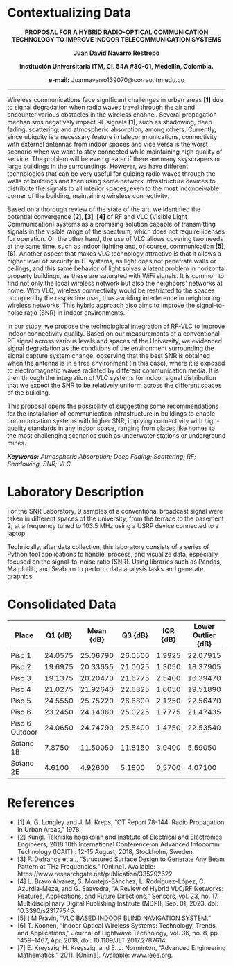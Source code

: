 # Contextualizing Data

<p align="center">
<strong>PROPOSAL FOR A HYBRID RADIO-OPTICAL COMMUNICATION TECHNOLOGY TO IMPROVE INDOOR TELECOMMUNICATION SYSTEMS</strong>
</p>

<p align="center">
<strong>Juan David Navarro Restrepo</strong>
</p>

<p align="center">
<strong>Institución Universitaria ITM, Cl. 54A #30-01, Medellín, Colombia.</strong>
</p>

<p align="center">
<strong>e-mail:</strong> Juannavarro139070@correo.itm.edu.co
</p>

-----
Wireless communications face significant challenges in urban areas **[1]** due to signal degradation when radio waves travel through the air and encounter various obstacles in the wireless channel. Several propagation mechanisms negatively impact RF signals **[1]**, such as shadowing, deep fading, scattering, and atmospheric absorption, among others. Currently, since ubiquity is a necessary feature in telecommunications, connectivity with external antennas from indoor spaces and vice versa is the worst scenario when we want to stay connected while maintaining high quality of service. The problem will be even greater if there are many skyscrapers or large buildings in the surroundings. However, we have different technologies that can be very useful for guiding radio waves through the walls of buildings and then using some network infrastructure devices to distribute the signals to all interior spaces, even to the most inconceivable corner of the building, maintaining wireless connectivity.

Based on a thorough review of the state of the art, we identified the potential convergence **[2]**, **[3]**, **[4]** of RF and VLC (Visible Light Communication) systems as a promising solution capable of transmitting signals in the visible range of the spectrum, which does not require licenses for operation. On the other hand, the use of VLC allows covering two needs at the same time, such as indoor lighting and, of course, communication **[5]**, **[6]**. Another aspect that makes VLC technology attractive is that it allows a higher level of security in IT systems, as light does not penetrate walls or ceilings, and this same behavior of light solves a latent problem in horizontal property buildings, as these are saturated with WiFi signals. It is common to find not only the local wireless network but also the neighbors' networks at home. With VLC, wireless connectivity would be restricted to the spaces occupied by the respective user, thus avoiding interference in neighboring wireless networks. This hybrid approach also aims to improve the signal-to-noise ratio (SNR) in indoor environments.

In our study, we propose the technological integration of RF-VLC to improve indoor connectivity quality. Based on our measurements of a conventional RF signal across various levels and spaces of the University, we evidenced signal degradation as the conditions of the environment surrounding the signal capture system change, observing that the best SNR is obtained when the antenna is in a free environment (in this case), where it is exposed to electromagnetic waves radiated by different communication media. It is then through the integration of VLC systems for indoor signal distribution that we expect the SNR to be relatively uniform across the different spaces of the building.

This proposal opens the possibility of suggesting some recommendations for the installation of communication infrastructure in buildings to enable communication systems with higher SNR, implying connectivity with high-quality standards in any indoor space, ranging from places like homes to the most challenging scenarios such as underwater stations or underground mines.

***Keywords:*** *Atmospheric Absorption; Deep Fading; Scattering; RF; Shadowing, SNR; VLC.*

# **Laboratory Description**
For the SNR Laboratory, 9 samples of a conventional broadcast signal were taken in different spaces of the university, from the terrace to the basement 2; at a frequency tuned to 103.5 MHz using a USRP device connected to a laptop.

Technically, after data collection, this laboratory consists of a series of Python tool applications to handle, process, and visualize data, especially focused on the signal-to-noise ratio (SNR). Using libraries such as Pandas, Matplotlib, and Seaborn to perform data analysis tasks and generate graphics.

# **Consolidated Data**

| Place                             | Q1 {dB} | Mean {dB} | Q3 {dB} | IQR {dB} | Lower Outlier {dB} | Upper Outlier {dB} | Std Dev {dB} | Median {dB} | Mode {dB} | Variance {dB} |
|-----------------------------------|---------|-----------|---------|----------|--------------------|--------------------|--------------|-------------|-----------|----------------|
| Piso 1           | 24.0575 | 25.06790  | 26.0500 | 1.9925   | 22.07915           | 28.05665           | 1.560855     | 24.980      | 25.45     | 2.436269       |
| Piso 2           | 19.6975 | 20.33655  | 21.0025 | 1.3050   | 18.37905           | 22.29405           | 0.926371     | 20.280      | 20.17     | 0.858163       |
| Piso 3         | 19.1375 | 20.20470  | 21.6775 | 2.5400   | 16.39470           | 24.01470           | 1.845682     | 19.565      | 19.21     | 3.406542       |
| Piso 4          | 21.0275 | 21.92640  | 22.6325 | 1.6050   | 19.51890           | 24.33390           | 1.534590     | 21.920      | 21.15     | 2.354966       |
| Piso 5        | 24.5550 | 25.75220  | 26.6800 | 2.1250   | 22.56470           | 28.93970           | 1.758153     | 25.725      | 25.17     | 3.091103       |
| Piso 6       | 23.2450 | 24.14060  | 25.0225 | 1.7775   | 21.47435           | 26.80685           | 1.211611     | 24.170      | 22.10     | 1.468002       |
| Piso 6 Outdoor  | 24.0650 | 24.74790  | 25.5400 | 1.4750   | 22.53540           | 26.96040           | 1.255151     | 24.805      | 25.80     | 1.575404       |
| Sotano 1B        | 7.8750  | 11.50050  | 11.8150 | 3.9400   | 5.59050            | 17.41050           | 5.896987     | 8.565       | 8.26      | 34.774451      |
| Sotano 2E        | 4.6100  | 4.92600   | 5.1800  | 0.5700   | 4.07100            | 5.78100            | 0.342081     | 4.935       | 4.57      | 0.117019       |



# **References**
<div align="left">
<ul>
  <li>[1] A. G. Longley and J. M. Kreps, “OT Report 78-144: Radio Propagation in Urban Areas,” 1978.</li>
  <li>[2] Kungl. Tekniska högskolan and Institute of Electrical and Electronics Engineers, 2018 10th
International Conference on Advanced Infocomm Technology (ICAIT) : 12-15 August, 2018,
Stockholm, Sweden.</li>
  <li>[3] F. Defrance et al., “Structured Surface Design to Generate Any Beam Pattern at THz Frequencies.” [Online]. Available: https://www.researchgate.net/publication/335292622</li>
 <li>[4] L. Bravo Alvarez, S. Montejo-Sánchez, L. Rodríguez-López, C. Azurdia-Meza, and G. Saavedra, “A Review of Hybrid VLC/RF Networks: Features, Applications, and Future Directions,” Sensors, vol. 23, no. 17. Multidisciplinary Digital Publishing Institute (MDPI), Sep. 01, 2023. doi: 10.3390/s23177545.</li>
 <li>[5] ] M Pravin, “VLC BASED INDOOR BLIND NAVIGATION SYSTEM.”</li>
 <li>[6] T. Koonen, “Indoor Optical Wireless Systems: Technology, Trends, and Applications,” Journal of Lightwave Technology, vol. 36, no. 8, pp. 1459–1467, Apr. 2018, doi: 10.1109/JLT.2017.2787614.</li>
  <li>[7] E. Kreyszig, H. Kreyszig, and E. J. Norminton, “Advanced Engineering Mathematics,” 2011. [Online]. Available: www.ieee.org.</li>
</ul>
</div>


